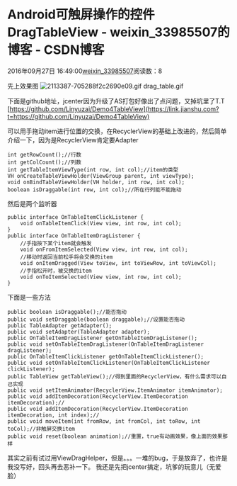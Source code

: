 # Android可触屏操作的控件DragTableView - weixin_33985507的博客 - CSDN博客
2016年09月27日 16:49:00[weixin_33985507](https://me.csdn.net/weixin_33985507)阅读数：8
> 
先上效果图
![2113387-705288f2c2690e09.gif](https://upload-images.jianshu.io/upload_images/2113387-705288f2c2690e09.gif)
drag_table.gif
> 
下面是github地址，jcenter因为升级了AS打包好像出了点问题，又掉坑里了T.T
[https://github.com/Linyuzai/Demo4TableView](https://link.jianshu.com?t=https://github.com/Linyuzai/Demo4TableView)
> 
可以用手拖动item进行位置的交换，在RecyclerView的基础上改进的，然后简单介绍一下，因为是RecyclerView肯定要Adapter
```
int getRowCount();//行数
int getColCount();//列数
int getTableItemViewType(int row, int col);//item的类型
VH onCreateTableViewHolder(ViewGroup parent, int viewType);
void onBindTableViewHolder(VH holder, int row, int col);
boolean isDraggable(int row, int col);//所在行列能不能拖动
```
> 
然后是两个监听器
```
public interface OnTableItemClickListener {    
    void onTableItemClick(View view, int row, int col);
}
public interface OnTableItemDragListener {    
    //手指按下某个item就会触发
    void onFromItemSelected(View view, int row, int col);    
    //移动时返回当前松手将会交换的item
    void onItemDragged(View toView, int toViewRow, int toViewCol);    
    //手指松开时，被交换的item
    void onToItemSelected(View view, int row, int col);
}
```
> 
下面是一些方法
```
public boolean isDraggable();//能否拖动
public void setDraggable(boolean draggable);//设置能否拖动
public TableAdapter getAdapter();
public void setAdapter(TableAdapter adapter);
public OnTableItemDragListener getOnTableItemDragListener();
public void setOnTableItemDragListener(OnTableItemDragListener dragListener);
public OnTableItemClickListener getOnTableItemClickListener();
public void setOnTableItemClickListener(OnTableItemClickListener clickListener);
public TableView getTableView();//得到里面的RecyclerView，有什么需求可以自己实现
public void setItemAnimator(RecyclerView.ItemAnimator itemAnimator);
public void addItemDecoration(RecyclerView.ItemDecoration itemDecoration);//
public void addItemDecoration(RecyclerView.ItemDecoration itemDecoration, int index);//
public void moveItem(int fromRow, int fromCol, int toRow, int toCol);//非触屏交换item
public void reset(boolean animation);//重置，true有动画效果，像上面的效果那样
```
> 
其实之前有试过用ViewDragHelper，但是。。。一堆的bug，于是放弃了，也许是我没写好，回头再去恶补一下。
我还是先把jcenter搞定，坑爹的玩意儿（无爱脸）
